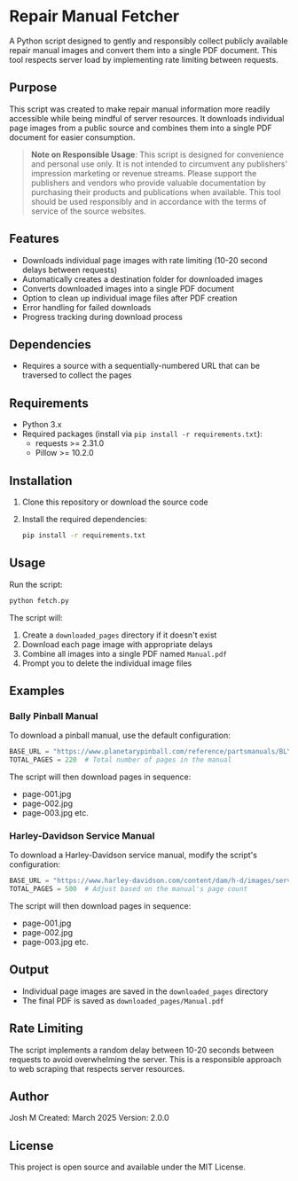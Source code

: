 # Repair Manual Fetcher

A Python script designed to gently and responsibly collect publicly available repair manual images and convert them into a single PDF document. This tool respects server load by implementing rate limiting between requests.

## Purpose

This script was created to make repair manual information more readily accessible while being mindful of server resources. It downloads individual page images from a public source and combines them into a single PDF document for easier consumption.

> **Note on Responsible Usage**: This script is designed for convenience and personal use only. It is not intended to circumvent any publishers' impression marketing or revenue streams. Please support the publishers and vendors who provide valuable documentation by purchasing their products and publications when available. This tool should be used responsibly and in accordance with the terms of service of the source websites.

## Features

- Downloads individual page images with rate limiting (10-20 second delays between requests)
- Automatically creates a destination folder for downloaded images
- Converts downloaded images into a single PDF document
- Option to clean up individual image files after PDF creation
- Error handling for failed downloads
- Progress tracking during download process

## Dependencies

- Requires a source with a sequentially-numbered URL that can be traversed to collect the pages

## Requirements

- Python 3.x
- Required packages (install via `pip install -r requirements.txt`):
  - requests >= 2.31.0
  - Pillow >= 10.2.0

## Installation

1. Clone this repository or download the source code
2. Install the required dependencies:

   ```bash
   pip install -r requirements.txt
   ```

## Usage

Run the script:

```bash
python fetch.py
```

The script will:

1. Create a `downloaded_pages` directory if it doesn't exist
2. Download each page image with appropriate delays
3. Combine all images into a single PDF named `Manual.pdf`
4. Prompt you to delete the individual image files

## Examples

### Bally Pinball Manual
To download a pinball manual, use the default configuration:

```python
BASE_URL = "https://www.planetarypinball.com/reference/partsmanuals/BLY_Parts_1976/files/assets/mobile/page0001_i2.jpg"
TOTAL_PAGES = 220  # Total number of pages in the manual
```

The script will then download pages in sequence:
- page-001.jpg
- page-002.jpg
- page-003.jpg
etc.

### Harley-Davidson Service Manual
To download a Harley-Davidson service manual, modify the script's configuration:

```python
BASE_URL = "https://www.harley-davidson.com/content/dam/h-d/images/service/service-manuals/2023/2023-softail-service-manual-page-001.jpg"
TOTAL_PAGES = 500  # Adjust based on the manual's page count
```

The script will then download pages in sequence:
- page-001.jpg
- page-002.jpg
- page-003.jpg
etc.

## Output

- Individual page images are saved in the `downloaded_pages` directory
- The final PDF is saved as `downloaded_pages/Manual.pdf`

## Rate Limiting

The script implements a random delay between 10-20 seconds between requests to avoid overwhelming the server. This is a responsible approach to web scraping that respects server resources.

## Author

Josh M
Created: March 2025
Version: 2.0.0

## License

This project is open source and available under the MIT License.